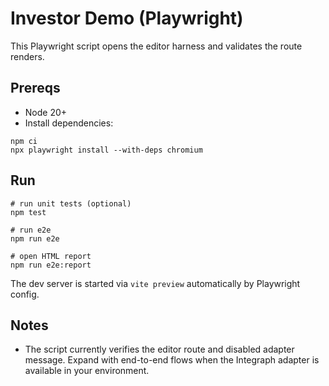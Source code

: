 # Investor Demo (Playwright)

This Playwright script opens the editor harness and validates the route renders.

## Prereqs
- Node 20+
- Install dependencies:

```pwsh
npm ci
npx playwright install --with-deps chromium
```

## Run

```pwsh
# run unit tests (optional)
npm test

# run e2e
npm run e2e

# open HTML report
npm run e2e:report
```

The dev server is started via `vite preview` automatically by Playwright config.

## Notes
- The script currently verifies the editor route and disabled adapter message. Expand with end-to-end flows when the Integraph adapter is available in your environment.
